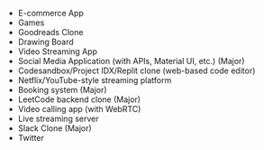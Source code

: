 

- E-commerce App
- Games
- Goodreads Clone
- Drawing Board
- Video Streaming App
- Social Media Application (with APIs, Material UI, etc.) (Major)
- Codesandbox/Project IDX/Replit clone (web-based code editor)
- Netflix/YouTube-style streaming platform
- Booking system (Major)
- LeetCode backend clone (Major)
- Video calling app (with WebRTC)
- Live streaming server
- Slack Clone (Major)
- Twitter 